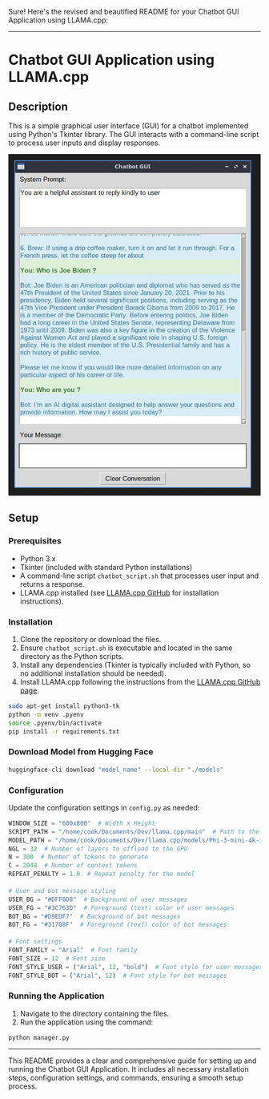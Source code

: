 Sure! Here's the revised and beautified README for your Chatbot GUI Application using LLAMA.cpp:

---

# Chatbot GUI Application using LLAMA.cpp

## Description
This is a simple graphical user interface (GUI) for a chatbot implemented using Python's Tkinter library. The GUI interacts with a command-line script to process user inputs and display responses.

![Preview](preview.jpg)

## Setup

### Prerequisites
- Python 3.x
- Tkinter (included with standard Python installations)
- A command-line script `chatbot_script.sh` that processes user input and returns a response.
- LLAMA.cpp installed (see [LLAMA.cpp GitHub](https://github.com/ggerganov/llama.cpp) for installation instructions).

### Installation
1. Clone the repository or download the files.
2. Ensure `chatbot_script.sh` is executable and located in the same directory as the Python scripts.
3. Install any dependencies (Tkinter is typically included with Python, so no additional installation should be needed).
4. Install LLAMA.cpp following the instructions from the [LLAMA.cpp GitHub page](https://github.com/ggerganov/llama.cpp).

```bash
sudo apt-get install python3-tk
python -m venv .pyenv
source .pyenv/bin/activate
pip install -r requirements.txt
```

### Download Model from Hugging Face

```bash
huggingface-cli download "model_name" --local-dir "./models"
```

### Configuration
Update the configuration settings in `config.py` as needed:

```python
WINDOW_SIZE = "600x800"  # Width x Height
SCRIPT_PATH = "/home/cook/Documents/Dev/llama.cpp/main"  # Path to the compiled Llama.cpp script
MODEL_PATH = "/home/cook/Documents/Dev/llama.cpp/models/Phi-3-mini-4k-instruct-q4.gguf"  # Path to the model file
NGL = 32  # Number of layers to offload to the GPU
N = 300  # Number of tokens to generate
C = 2048  # Number of context tokens
REPEAT_PENALTY = 1.0  # Repeat penalty for the model

# User and bot message styling
USER_BG = "#DFF0D8"  # Background of user messages
USER_FG = "#3C763D"  # Foreground (text) color of user messages
BOT_BG = "#D9EDF7"  # Background of bot messages
BOT_FG = "#31708F"  # Foreground (text) color of bot messages

# Font settings
FONT_FAMILY = "Arial"  # Font family
FONT_SIZE = 12  # Font size
FONT_STYLE_USER = ("Arial", 12, "bold")  # Font style for user messages
FONT_STYLE_BOT = ("Arial", 12)  # Font style for bot messages
```

### Running the Application
1. Navigate to the directory containing the files.
2. Run the application using the command:

```bash
python manager.py
```

---

This README provides a clear and comprehensive guide for setting up and running the Chatbot GUI Application. It includes all necessary installation steps, configuration settings, and commands, ensuring a smooth setup process.